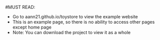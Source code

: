 #MUST READ:
- Go to aann21.github.io/toystore to view the example website
- This is an example page, so there is no ability to access other pages except home page
- Note: You can download the project to view it as a whole
